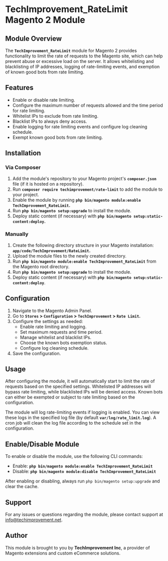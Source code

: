 <h1><strong>TechImprovement_RateLimit Magento 2 Module </strong></h1>
<h2><strong>Module Overview</strong></h2>
<p>The <code><strong>TechImprovement_RateLimit</strong></code> module for Magento 2 provides functionality to limit the rate of requests to the Magento site, which can help prevent abuse or excessive load on the server. It allows whitelisting and blacklisting of IP addresses, logging of rate-limiting events, and exemption of known good bots from rate limiting.</p>
<h2><strong>Features</strong></h2>
<ul>
<li>Enable or disable rate limiting.</li>
<li>Configure the maximum number of requests allowed and the time period for rate limiting.</li>
<li>Whitelist IPs to exclude from rate limiting.</li>
<li>Blacklist IPs to always deny access.</li>
<li>Enable logging for rate limiting events and configure log cleaning schedule.</li>
<li>Exempt known good bots from rate limiting.</li>
</ul>
<h2><strong>Installation</strong></h2>
<h3><strong>Via Composer</strong></h3>
<ol>
<li>Add the module's repository to your Magento project's <code><strong>composer.json</strong></code> file (if it is hosted on a repository).</li>
<li>Run <code><strong>composer require techimprovement/rate-limit</strong></code> to add the module to your project.</li>
<li>Enable the module by running <strong><code>php bin/magento module:enable TechImprovement_RateLimit</code>.</strong></li>
<li>Run <strong><code>php bin/magento setup:upgrade</code></strong> to install the module.</li>
<li>Deploy static content (if necessary) with <strong><code>php bin/magento setup:static-content:deploy</code>.</strong></li>
</ol>
<h3><strong>Manually</strong></h3>
<ol>
<li>Create the following directory structure in your Magento installation: <strong><code>app/code/TechImprovement/RateLimit</code>.</strong></li>
<li>Upload the module files to the newly created directory.</li>
<li>Run <strong><code>php bin/magento module:enable TechImprovement_RateLimit</code></strong> from the Magento root directory.</li>
<li>Run <strong><code>php bin/magento setup:upgrade</code></strong> to install the module.</li>
<li>Deploy static content (if necessary) with <strong><code>php bin/magento setup:static-content:deploy</code></strong>.</li>
</ol>
<h2><strong>Configuration</strong></h2>
<ol>
<li>Navigate to the Magento Admin Panel.</li>
<li>Go to <strong><code>Stores</code> &gt; <code>Configuration</code> &gt; <code>TechImprovement</code> &gt; <code>Rate Limit</code>.</strong></li>
<li>Configure the settings as needed:
<ul>
<li>Enable rate limiting and logging.</li>
<li>Set maximum requests and time period.</li>
<li>Manage whitelist and blacklist IPs.</li>
<li>Choose the known bots exemption status.</li>
<li>Configure log cleaning schedule.</li>
</ul>
</li>
<li>Save the configuration.</li>
</ol>
<h2><strong>Usage</strong></h2>
<p>After configuring the module, it will automatically start to limit the rate of requests based on the specified settings. Whitelisted IP addresses will bypass rate limiting, while blacklisted IPs will be denied access. Known bots can either be exempted or subject to rate limiting based on the configuration.</p>
<p>The module will log rate-limiting events if logging is enabled. You can view these logs in the specified log file (by default <strong><code>var/log/rate_limit.log</code></strong>). A cron job will clean the log file according to the schedule set in the configuration.</p>
<h2><strong>Enable/Disable Module</strong></h2>
<p>To enable or disable the module, use the following CLI commands:</p>
<ul>
<li>Enable: <strong><code>php bin/magento module:enable TechImprovement_RateLimit</code></strong></li>
<li>Disable:<strong> <code>php bin/magento module:disable TechImprovement_RateLimit</code></strong></li>
</ul>
<p>After enabling or disabling, always run <code>php bin/magento setup:upgrade</code> and clear the cache.</p>
<h2><strong>Support</strong></h2>
<p>For any issues or questions regarding the module, please contact support at <a title="info@techimprovement.net" href="mailto:info@techimprovement.net">info@techimprovement.net</a>.</p>
<h2><strong>Author</strong></h2>
<p>This module is brought to you by <strong>TechImprovement Inc</strong>, a provider of Magento extensions and custom eCommerce solutions.</p>
